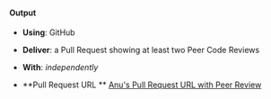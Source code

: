 #### Output
- **Using**: GitHub
- **Deliver**: a Pull Request showing at least two Peer Code Reviews
- **With**: *independently*

- **Pull Request URL **
[Anu's Pull Request URL with Peer Review](https://github.com/andela-aonifade/dplex/pull/1)
